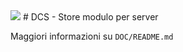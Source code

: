 <img src="DCS-Modulo.png">
# DCS - Store modulo per server

Maggiori informazioni su ``` DOC/README.md ```

